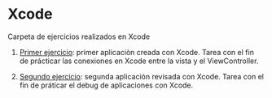 # Xcode
Carpeta de ejercicios realizados en Xcode

1. [Primer ejercicio](https://github.com/Chapsjrl/diplomado20182/tree/dev/Xcode/Quiz): primer aplicaciòn creada con Xcode. Tarea con el fin de prácticar las conexiones en Xcode entre la vista y el ViewController.

2. [Segundo ejercicio](https://github.com/Chapsjrl/diplomado20182/tree/dev/Xcode/Debug): segunda aplicación revisada con Xcode. Tarea con el fin de práticar el debug de aplicaciones con Xcode.
